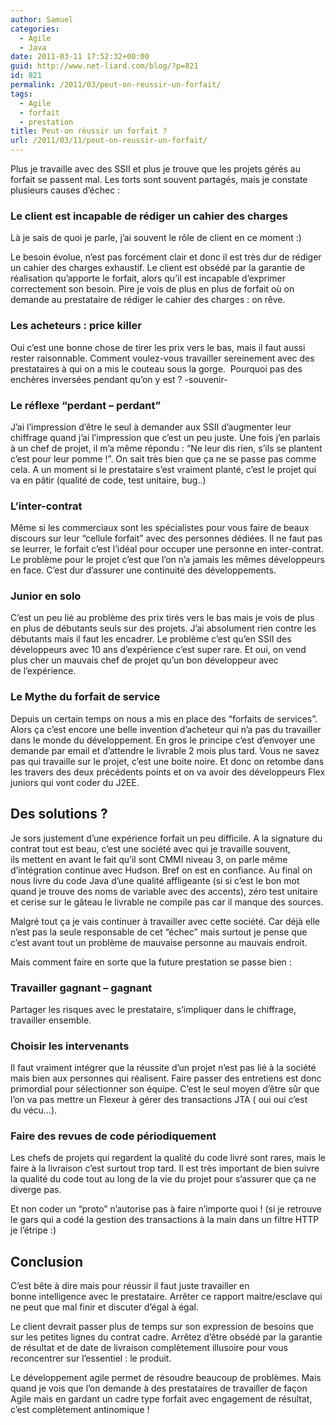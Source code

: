 ```yaml
---
author: Samuel
categories:
  - Agile
  - Java
date: 2011-03-11 17:52:32+00:00
guid: http://www.net-liard.com/blog/?p=821
id: 821
permalink: /2011/03/peut-on-reussir-un-forfait/
tags:
  - Agile
  - forfait
  - prestation
title: Peut-on réussir un forfait ?
url: /2011/03/11/peut-on-reussir-un-forfait/
---
```


Plus je travaille avec des SSII et plus je trouve que les projets gérés au forfait se passent mal. Les torts sont souvent partagés, mais je constate plusieurs causes d&#8217;échec :

### Le client est incapable de rédiger un cahier des charges

Là je sais de quoi je parle, j&#8217;ai souvent le rôle de client en ce moment :)

Le besoin évolue, n&#8217;est pas forcément clair et donc il est très dur de rédiger un cahier des charges exhaustif. Le client est obsédé par la garantie de réalisation qu&#8217;apporte le forfait, alors qu&#8217;il est incapable d&#8217;exprimer correctement son besoin. Pire je vois de plus en plus de forfait où on demande au prestataire de rédiger le cahier des charges : on rêve.

### Les acheteurs : price killer

Oui c&#8217;est une bonne chose de tirer les prix vers le bas, mais il faut aussi rester raisonnable. Comment voulez-vous travailler sereinement avec des prestataires à qui on a mis le couteau sous la gorge.  Pourquoi pas des enchères inversées pendant qu&#8217;on y est ? -souvenir-

### Le réflexe &#8220;perdant &#8211; perdant&#8221;

J&#8217;ai l&#8217;impression d&#8217;être le seul à demander aux SSII d&#8217;augmenter leur chiffrage quand j&#8217;ai l&#8217;impression que c&#8217;est un peu juste. Une fois j&#8217;en parlais à un chef de projet, il m&#8217;a même répondu : &#8220;Ne leur dis rien, s&#8217;ils se plantent c&#8217;est pour leur pomme !&#8221;. On sait très bien que ça ne se passe pas comme cela. A un moment si le prestataire s&#8217;est vraiment planté, c&#8217;est le projet qui va en pâtir (qualité de code, test unitaire, bug..)

### L&#8217;inter-contrat

Même si les commerciaux sont les spécialistes pour vous faire de beaux discours sur leur &#8220;cellule forfait&#8221; avec des personnes dédiées. Il ne faut pas se leurrer, le forfait c&#8217;est l&#8217;idéal pour occuper une personne en inter-contrat. Le problème pour le projet c&#8217;est que l&#8217;on n&#8217;a jamais les mêmes développeurs en face. C&#8217;est dur d&#8217;assurer une continuité des développements.

### Junior en solo

C&#8217;est un peu lié au problème des prix tirés vers le bas mais je vois de plus en plus de débutants seuls sur des projets. J&#8217;ai absolument rien contre les débutants mais il faut les encadrer. Le problème c&#8217;est qu&#8217;en SSII des développeurs avec 10 ans d&#8217;expérience c&#8217;est super rare. Et oui, on vend plus cher un mauvais chef de projet qu&#8217;un bon développeur avec de l&#8217;expérience.

### Le Mythe du forfait de service

Depuis un certain temps on nous a mis en place des &#8220;forfaits de services&#8221;. Alors ça c&#8217;est encore une belle invention d&#8217;acheteur qui n&#8217;a pas du travailler dans le monde du développement. En gros le principe c&#8217;est d&#8217;envoyer une demande par email et d&#8217;attendre le livrable 2 mois plus tard. Vous ne savez pas qui travaille sur le projet, c&#8217;est une boite noire. Et donc on retombe dans les travers des deux précédents points et on va avoir des développeurs Flex juniors qui vont coder du J2EE.

## Des solutions ?

Je sors justement d&#8217;une expérience forfait un peu difficile. A la signature du contrat tout est beau, c&#8217;est une société avec qui je travaille souvent, ils mettent en avant le fait qu&#8217;il sont CMMI niveau 3, on parle même d&#8217;intégration continue avec Hudson. Bref on est en confiance. Au final on nous livre du code Java d&#8217;une qualité affligeante (si si c&#8217;est le bon mot quand je trouve des noms de variable avec des accents), zéro test unitaire et cerise sur le gâteau le livrable ne compile pas car il manque des sources.

Malgré tout ça je vais continuer à travailler avec cette société. Car déjà elle n&#8217;est pas la seule responsable de cet &#8220;échec&#8221; mais surtout je pense que c&#8217;est avant tout un problème de mauvaise personne au mauvais endroit.

Mais comment faire en sorte que la future prestation se passe bien :

### Travailler gagnant &#8211; gagnant

Partager les risques avec le prestataire, s&#8217;impliquer dans le chiffrage, travailler ensemble.

### Choisir les intervenants

Il faut vraiment intégrer que la réussite d&#8217;un projet n&#8217;est pas lié à la société mais bien aux personnes qui réalisent. Faire passer des entretiens est donc primordial pour sélectionner son équipe. C&#8217;est le seul moyen d&#8217;être sûr que l&#8217;on va pas mettre un Flexeur à gérer des transactions JTA ( oui oui c&#8217;est du vécu&#8230;).

### Faire des revues de code périodiquement

Les chefs de projets qui regardent la qualité du code livré sont rares, mais le faire à la livraison c&#8217;est surtout trop tard. Il est très important de bien suivre la qualité du code tout au long de la vie du projet pour s&#8217;assurer que ça ne diverge pas.

Et non coder un &#8220;proto&#8221; n&#8217;autorise pas à faire n&#8217;importe quoi ! (si je retrouve le gars qui a codé la gestion des transactions à la main dans un filtre HTTP je l&#8217;étripe :)

## Conclusion

C&#8217;est bête à dire mais pour réussir il faut juste travailler en bonne intelligence avec le prestataire. Arrêter ce rapport maitre/esclave qui ne peut que mal finir et discuter d&#8217;égal à égal.

Le client devrait passer plus de temps sur son expression de besoins que sur les petites lignes du contrat cadre. Arrêtez d&#8217;être obsédé par la garantie de résultat et de date de livraison complètement illusoire pour vous reconcentrer sur l&#8217;essentiel : le produit.

Le développement agile permet de résoudre beaucoup de problèmes. Mais quand je vois que l&#8217;on demande à des prestataires de travailler de façon Agile mais en gardant un cadre type forfait avec engagement de résultat, c&#8217;est complètement antinomique !